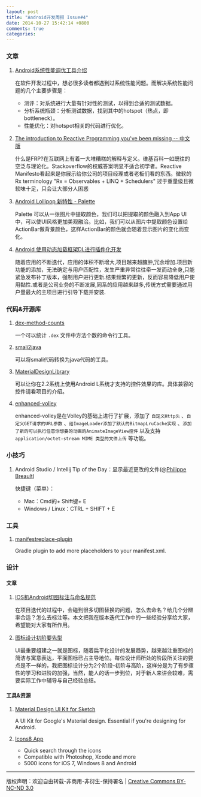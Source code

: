 ```yaml
---
layout: post
title: "Android开发周报 Issue#4"
date: 2014-10-27 15:42:14 +0800
comments: true
categories: 
---
```


### 文章

1. [Android系统性能调优工具介绍](http://blog.csdn.net/innost/article/details/9008691)

	在软件开发过程中，想必很多读者都遇到过系统性能问题。而解决系统性能问题的几个主要步骤是：
	
	* 测评：对系统进行大量有针对性的测试，以得到合适的测试数据。
	* 分析系统瓶颈：分析测试数据，找到其中的hotspot（热点，即bottleneck）。
	* 性能优化：对hotspot相关的代码进行优化。

1. [The introduction to Reactive Programming you've been missing -- 中文版](https://github.com/jsenjoy/introrx-chinese-edition)	

	什么是FRP?在互联网上有着一大堆糟糕的解释与定义。维基百科一如既往的空泛与理论化。Stackoverflow的权威答案明显不适合初学者。Reactive Manifesto看起来是你展示给你公司的项目经理或者老板们看的东西。微软的Rx terminology "Rx = Observables + LINQ + Schedulers" 过于重量级且微软味十足，只会让大部分人困惑

1. [Android Lollipop 新特性 - Palette](http://baoyz.com/android/2014/10/21/android-palette-use/)

	Palette 可以从一张图片中提取颜色，我们可以把提取的颜色融入到App UI中，可以使UI风格更加美观融洽。比如，我们可以从图片中提取颜色设置给ActionBar做背景颜色，这样ActionBar的颜色就会随着显示图片的变化而变化。


1. [Android 使用动态加载框架DL进行插件化开发](http://blog.csdn.net/t12x3456/article/details/39958755)
	
	随着应用的不断迭代，应用的体积不断增大,项目越来越臃肿,冗余增加.项目新功能的添加，无法确定与用户匹配性，发生严重异常往往牵一发而动全身,只能紧急发布补丁版本，强制用户进行更新.结果频繁的更新，反而容易降低用户使用黏性.或者是公司业务的不断发展,同系的应用越来越多,传统方式需要通过用户量最大的主项目进行引导下载并安装.


### 代码&开源库

1. [dex-method-counts](https://github.com/mihaip/dex-method-counts)

	一个可以统计 `.dex` 文件中方法个数的命令行工具。
	
1. [smali2java](https://github.com/demitsuri/smali2java)

	可以将smali代码转换为java代码的工具。
	
	<!--more-->

1. [MaterialDesignLibrary](https://github.com/navasmdc/MaterialDesignLibrary)

	可以让你在2.2系统上使用Android L系统才支持的控件效果的库。具体兼容的控件请看项目的介绍。

1. [enhanced-volley](https://github.com/vinaysshenoy/enhanced-volley)
	
	enhanced-volley是在Volley的基础上进行了扩展，添加了 `自定义Http头` 、`自定义GET请求的URL参数` 、`给ImageLoader添加了默认的BitmapLruCache实现` 、`添加了新的可以执行任意你想要的动画的AnimateImageView控件` 以及支持 `application/octet-stream MIME 类型的文件上传` 等功能。

### 小技巧

1. Android Studio / Intellij Tip of the Day：显示最近更改的文件(@[Philippe Breault](https://www.google.com/+PhilippeBreault))

	快捷键（菜单）： 
	- Mac：Cmd的+ Shift键+ E 
	- Windows / Linux：CTRL + SHIFT + E 


### 工具

1. [manifestreplace-plugin](https://github.com/castorflex/manifestreplace-plugin)

	Gradle plugin to add more placeholders to your manifest.xml.

### 设计

#### 文章

1. [IOS机Android切图标注与命名规范](http://www.ui.cn/project.php?id=28848)

	在项目迭代的过程中，会碰到很多切图替换的问题，怎么去命名？给几个分辨率合适？怎么去标注等。本文把我在版本迭代工作中的一些经验分享给大家，希望能对大家有所作用。

1. [图标设计初阶要先型](http://cdc.tencent.com/?p=8239)

	UI最重要组建之一就是图标，随着扁平化设计的发展趋势，越来越注重图标的简洁与寓意表达，平面图标已占主导地位。每位设计师所处的阶段所关注的要点是不一样的，我把图标设计分为2个阶段–初阶与高阶，这样分是为了有步骤性的学习和进阶的加强，当然，能人的话一步到位，对于新人来讲会较难，需要实际工作中辅导与自己经验总结。
	

#### 工具&资源
	
1. [Material Design UI Kit for Sketch](https://www.behance.net/gallery/20514895/Material-Design-UI-Kit)
	
	A UI Kit for Google's Material design. Essential if you're designing for Android.
	
1. [Icons8 App](http://icons8.com/app/)	

	* Quick search through the icons
	* Compatible with Photoshop, Xcode and more
	* 5000 icons for iOS 7, Windows 8 and Android
	
----
版权声明：欢迎自由转载-非商用-非衍生-保持署名 | [Creative Commons BY-NC-ND 3.0](http://creativecommons.org/licenses/by-nc-nd/3.0/deed.zh)